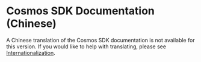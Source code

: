 # Cosmos SDK Documentation (Chinese)

A Chinese translation of the Cosmos SDK documentation is not available for this version. If you would like to help with translating, please see [Internationalization](https://github.com/cosmos/cosmos-sdk/blob/main/docs/DOCS_README.md#internationalization).
